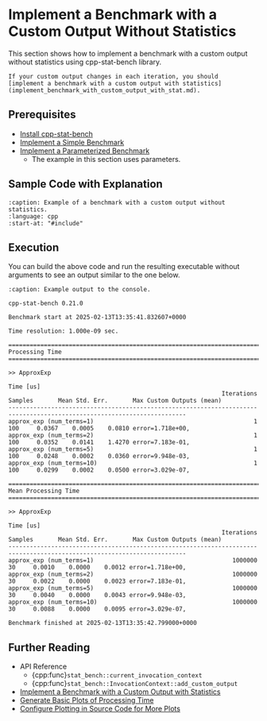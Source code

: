 # Implement a Benchmark with a Custom Output Without Statistics

This section shows how to implement a benchmark with a custom output
without statistics using cpp-stat-bench library.

```{hint}
If your custom output changes in each iteration, you should
[implement a benchmark with a custom output with statistics](implement_benchmark_with_custom_output_with_stat.md).
```

## Prerequisites

- [Install cpp-stat-bench](../installation.md)
- [Implement a Simple Benchmark](implement_simple_benchmark.md)
- [Implement a Parameterized Benchmark](implement_parameterized_benchmark.md)
  - The example in this section uses parameters.

## Sample Code with Explanation

```{literalinclude} ../../../../examples/custom_output_without_stat.cpp
:caption: Example of a benchmark with a custom output without statistics.
:language: cpp
:start-at: "#include"
```

## Execution

You can build the above code and run the resulting executable without arguments
to see an output similar to the one below.

```{code-block} none
:caption: Example output to the console.

cpp-stat-bench 0.21.0

Benchmark start at 2025-02-13T13:35:41.832607+0000

Time resolution: 1.000e-09 sec.

========================================================================================================================
Processing Time
========================================================================================================================

>> ApproxExp
                                                                                Time [us]
                                                            Iterations Samples       Mean Std. Err.       Max Custom Outputs (mean)
------------------------------------------------------------------------------------------------------------------------
approx_exp (num_terms=1)                                             1     100     0.0367    0.0005    0.0810 error=1.718e+00,
approx_exp (num_terms=2)                                             1     100     0.0352    0.0141    1.4270 error=7.183e-01,
approx_exp (num_terms=5)                                             1     100     0.0248    0.0002    0.0360 error=9.948e-03,
approx_exp (num_terms=10)                                            1     100     0.0299    0.0002    0.0500 error=3.029e-07,

========================================================================================================================
Mean Processing Time
========================================================================================================================

>> ApproxExp
                                                                                Time [us]
                                                            Iterations Samples       Mean Std. Err.       Max Custom Outputs (mean)
------------------------------------------------------------------------------------------------------------------------
approx_exp (num_terms=1)                                       1000000      30     0.0010    0.0000    0.0012 error=1.718e+00,
approx_exp (num_terms=2)                                       1000000      30     0.0022    0.0000    0.0023 error=7.183e-01,
approx_exp (num_terms=5)                                       1000000      30     0.0040    0.0000    0.0043 error=9.948e-03,
approx_exp (num_terms=10)                                      1000000      30     0.0088    0.0000    0.0095 error=3.029e-07,

Benchmark finished at 2025-02-13T13:35:42.799000+0000
```

## Further Reading

- API Reference
  - {cpp:func}`stat_bench::current_invocation_context`
  - {cpp:func}`stat_bench::InvocationContext::add_custom_output`
- [Implement a Benchmark with a Custom Output with Statistics](implement_benchmark_with_custom_output_with_stat.md)
- [Generate Basic Plots of Processing Time](generate_basic_plots.md)
- [Configure Plotting in Source Code for More Plots](configure_plotting.md)
